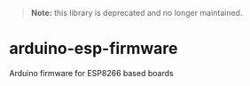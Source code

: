> **Note:** this library is deprecated and no longer maintained.

# arduino-esp-firmware
Arduino firmware for ESP8266 based boards
